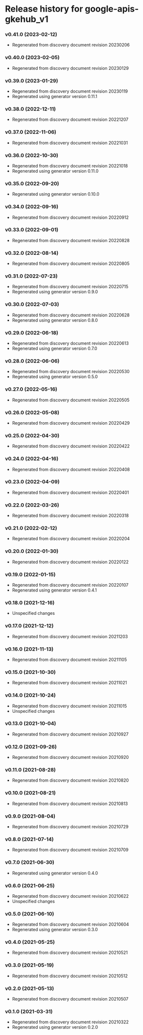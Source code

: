 # Release history for google-apis-gkehub_v1

### v0.41.0 (2023-02-12)

* Regenerated from discovery document revision 20230206

### v0.40.0 (2023-02-05)

* Regenerated from discovery document revision 20230129

### v0.39.0 (2023-01-29)

* Regenerated from discovery document revision 20230119
* Regenerated using generator version 0.11.1

### v0.38.0 (2022-12-11)

* Regenerated from discovery document revision 20221207

### v0.37.0 (2022-11-06)

* Regenerated from discovery document revision 20221031

### v0.36.0 (2022-10-30)

* Regenerated from discovery document revision 20221018
* Regenerated using generator version 0.11.0

### v0.35.0 (2022-09-20)

* Regenerated using generator version 0.10.0

### v0.34.0 (2022-09-16)

* Regenerated from discovery document revision 20220912

### v0.33.0 (2022-09-01)

* Regenerated from discovery document revision 20220828

### v0.32.0 (2022-08-14)

* Regenerated from discovery document revision 20220805

### v0.31.0 (2022-07-23)

* Regenerated from discovery document revision 20220715
* Regenerated using generator version 0.9.0

### v0.30.0 (2022-07-03)

* Regenerated from discovery document revision 20220628
* Regenerated using generator version 0.8.0

### v0.29.0 (2022-06-18)

* Regenerated from discovery document revision 20220613
* Regenerated using generator version 0.7.0

### v0.28.0 (2022-06-06)

* Regenerated from discovery document revision 20220530
* Regenerated using generator version 0.5.0

### v0.27.0 (2022-05-16)

* Regenerated from discovery document revision 20220505

### v0.26.0 (2022-05-08)

* Regenerated from discovery document revision 20220429

### v0.25.0 (2022-04-30)

* Regenerated from discovery document revision 20220422

### v0.24.0 (2022-04-16)

* Regenerated from discovery document revision 20220408

### v0.23.0 (2022-04-09)

* Regenerated from discovery document revision 20220401

### v0.22.0 (2022-03-26)

* Regenerated from discovery document revision 20220318

### v0.21.0 (2022-02-12)

* Regenerated from discovery document revision 20220204

### v0.20.0 (2022-01-30)

* Regenerated from discovery document revision 20220122

### v0.19.0 (2022-01-15)

* Regenerated from discovery document revision 20220107
* Regenerated using generator version 0.4.1

### v0.18.0 (2021-12-16)

* Unspecified changes

### v0.17.0 (2021-12-12)

* Regenerated from discovery document revision 20211203

### v0.16.0 (2021-11-13)

* Regenerated from discovery document revision 20211105

### v0.15.0 (2021-10-30)

* Regenerated from discovery document revision 20211021

### v0.14.0 (2021-10-24)

* Regenerated from discovery document revision 20211015
* Unspecified changes

### v0.13.0 (2021-10-04)

* Regenerated from discovery document revision 20210927

### v0.12.0 (2021-09-26)

* Regenerated from discovery document revision 20210920

### v0.11.0 (2021-08-28)

* Regenerated from discovery document revision 20210820

### v0.10.0 (2021-08-21)

* Regenerated from discovery document revision 20210813

### v0.9.0 (2021-08-04)

* Regenerated from discovery document revision 20210729

### v0.8.0 (2021-07-14)

* Regenerated from discovery document revision 20210709

### v0.7.0 (2021-06-30)

* Regenerated using generator version 0.4.0

### v0.6.0 (2021-06-25)

* Regenerated from discovery document revision 20210622
* Unspecified changes

### v0.5.0 (2021-06-10)

* Regenerated from discovery document revision 20210604
* Regenerated using generator version 0.3.0

### v0.4.0 (2021-05-25)

* Regenerated from discovery document revision 20210521

### v0.3.0 (2021-05-19)

* Regenerated from discovery document revision 20210512

### v0.2.0 (2021-05-13)

* Regenerated from discovery document revision 20210507

### v0.1.0 (2021-03-31)

* Regenerated from discovery document revision 20210322
* Regenerated using generator version 0.2.0

